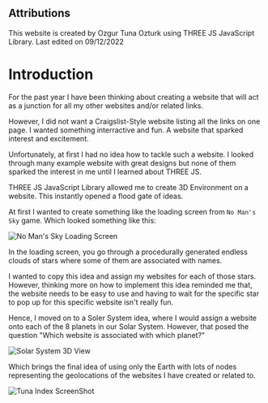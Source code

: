 ## Attributions

This website is created by Ozgur Tuna Ozturk using THREE JS JavaScript Library. 
Last edited on 09/12/2022

# Introduction

For the past year I have been thinking about creating a website that will act as a junction for all my other websites and/or related links.

However, I did not want a Craigslist-Style website listing all the links on one page. I wanted something interractive and fun. A website that sparked interest and excitement.

Unfortunately, at first I had no idea how to tackle such a website. I looked through many example website with great designs but none of them sparked the interest in me until I learned about THREE JS.

THREE JS JavaScript Library allowed me to create 3D Environment on a website. This instantly opened a flood gate of ideas.

At first I wanted to create something like the loading screen from ```No Man's Sky``` game. Which looked something like this:

![No Man's Sky Loading Screen](https://preview.redd.it/0fmi7xj6rfg31.jpg?width=960&crop=smart&auto=webp&s=e1ccdb02db1b46518cc2c765ccc407d3b42bd5aa)

In the loading screen, you go through a procedurally generated endless clouds of stars where some of them are associated with names.

I wanted to copy this idea and assign my websites for each of those stars. However, thinking more on how to implement this idea reminded me that, the website needs to be easy to use and having to wait for the specific star to pop up for this specific website isn't really fun.

Hence, I moved on to a Soler System idea, where I would assign a website onto each of the 8 planets in our Solar System. However, that posed the question "Which website is associated with which planet?"

![Solar System 3D View](https://cdn.mos.cms.futurecdn.net/v5n22xGyNNHLzSnSArbrVH.jpg)

Which brings the final idea of using only the Earth with lots of nodes representing the geolocations of the websites I have created or related to.

![Tuna Index ScreenShot](https://media.licdn.com/dms/image/C4E22AQEfOzBoYzU79A/feedshare-shrink_800/0/1670592718912?e=1673481600&v=beta&t=AjzJ4BcJEm1hYW4iA3RZgheccnNmo4CqwP0oe9Pcv0I)